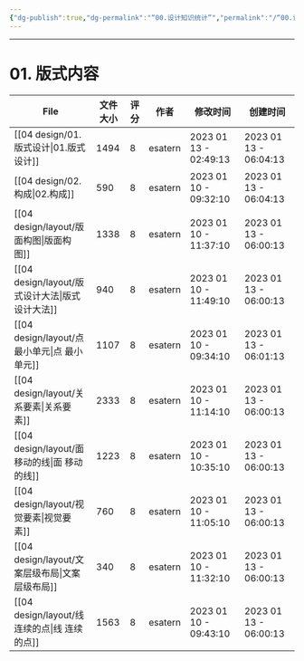 ```yaml
---
{"dg-publish":true,"dg-permalink":"“00.设计知识统计”","permalink":"/“00.设计知识统计”/","title":"00 设计知识统计","tags":["汇总","设计/版式",null]}
---
```



---

# 01. 版式内容

| File                                   | 文件大小 | 评分 | 作者      | 修改时间                   | 创建时间                   |
| -------------------------------------- | ---- | -- | ------- | ---------------------- | ---------------------- |
| [[04 design/01.版式设计\|01.版式设计]]      | 1494 | 8  | esatern | 2023 01 13 - 02:49:13  | 2023 01 13 - 06:04:13  |
| [[04 design/02.构成\|02.构成]]          | 590  | 8  | esatern | 2023 01 10 - 09:32:10  | 2023 01 13 - 06:04:13  |
| [[04 design/layout/版面构图\|版面构图]]     | 1338 | 8  | esatern | 2023 01 10 - 11:37:10  | 2023 01 13 - 06:00:13  |
| [[04 design/layout/版式设计大法\|版式设计大法]] | 940  | 8  | esatern | 2023 01 10 - 11:49:10  | 2023 01 13 - 06:00:13  |
| [[04 design/layout/点 最小单元\|点 最小单元]] | 1107 | 8  | esatern | 2023 01 10 - 09:34:10  | 2023 01 13 - 06:01:13  |
| [[04 design/layout/关系要素\|关系要素]]     | 2333 | 8  | esatern | 2023 01 10 - 11:14:10  | 2023 01 13 - 06:00:13  |
| [[04 design/layout/面 移动的线\|面 移动的线]] | 1223 | 8  | esatern | 2023 01 10 - 10:35:10  | 2023 01 13 - 06:00:13  |
| [[04 design/layout/视觉要素\|视觉要素]]     | 760  | 8  | esatern | 2023 01 10 - 11:05:10  | 2023 01 13 - 06:00:13  |
| [[04 design/layout/文案层级布局\|文案层级布局]] | 340  | 8  | esatern | 2023 01 10 - 11:32:10  | 2023 01 13 - 06:00:13  |
| [[04 design/layout/线 连续的点\|线 连续的点]] | 1563 | 8  | esatern | 2023 01 10 - 09:43:10  | 2023 01 13 - 06:00:13  |







